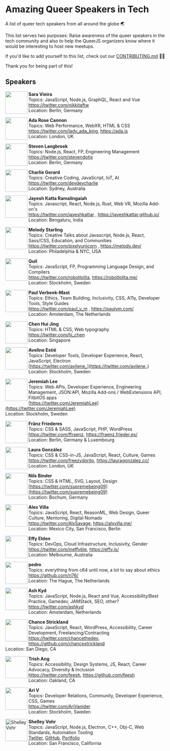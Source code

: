 # Amazing Queer Speakers in Tech

A list of queer tech speakers from all around the globe :earth_asia:

This list serves two purposes: Raise awareness of the queer speakers in the tech community and also to help the QueerJS organizers know where it would be interesting to host new meetups.

If you'd like to add yourself to this list, check out our [CONTRIBUTING.md](CONTRIBUTING.md) :man_cartwheeling:

Thank you for being part of this!

## Speakers

<img src="https://twitter.com/nikkitaFTW/profile_image?size=original" height="70px" width="70px" align="left" alt="" />

**Sara Vieira**\
Topics: JavaScript, Node.js, GraphQL, React and Vue\
https://twitter.com/nikkitaftw \
Location: Berlin, Germany

<img src="https://twitter.com/lady_ada_king/profile_image?size=original" height="70px" width="70px" align="left" alt="" />

**Ada Rose Cannon**\
Topics: Web Performance, WebXR, HTML & CSS\
https://twitter.com/lady_ada_king, https://ada.is \
Location: London, UK

<img src="https://pbs.twimg.com/profile_images/857671079636217857/ICFEvex-_400x400.jpg" height="70px" width="70px" align="left" alt="" />

**Steven Langbroek**\
Topics: Node.js, React, FP, Engineering Management\
https://twitter.com/stevendotjs \
Location: Berlin, Germany

<img src="https://pbs.twimg.com/profile_images/440808125721870336/34QLtMdA_400x400.jpeg" height="70px" width="70px" align="left" alt="" />

**Charlie Gerard** \
Topics: Creative Coding, JavaScript, IoT, AI \
https://twitter.com/devdevcharlie \
Location: Sydney, Australia

<img src="https://jayeshkattar.github.io/images/photo.png" height="70px" width="70px" align="left" alt="" />

**Jayesh Katta Ramalingaiah** \
Topics: Javascript, React, Node.js, Rust, Web VR, Mozilla Add-on's \
https://twitter.com/jayeshkattar , https://jayeshkattar.github.io/ \
Location: Bengaluru, India

<img src="https://cdn.glitch.com/2d246102-8341-4166-a220-b39d607c9218%2Fsquiddo2.png?v=1562948168400" height="70px" width="70px" align="left" alt="" />

**Melody Starling** \
Topics: Creative Talks about Javascript, Node.js, React, Sass/CSS, Education, and Communities \
https://twitter.com/pixelyunicorn , https://melody.dev/ \
Location: Philadelphia & NYC, USA


<img src="https://pbs.twimg.com/profile_images/1136377275551629312/Z-9Lx8-x_400x400.png" height="70px" width="70px" align="left" alt="" />

**Quil**\
Topics: JavaScript, FP, Programming Language Design, and Compilers \
https://twitter.com/robotlolita, https://robotlolita.me/ \
Location: Stockholm, Sweden


<img src="https://twitter.com/paul_v_m/profile_image?size=original" height="70px" width="70px" align="left" alt="" />

**Paul Verbeek-Mast** \
Topics: Ethics, Team Building, Inclusivity, CSS, A11y, Developer Tools, Style Guides \
https://twitter.com/paul_v_m , https://paulvm.com/ \
Location: Amsterdam, The Netherlands


<img src="https://pbs.twimg.com/profile_images/1138414735500595200/MfOU2-0K_400x400.png" height="70px" width="70px" align="left" alt="" />

**Chen Hui Jing** \
Topics: HTML & CSS, Web typography \
https://twitter.com/hj_chen \
Location: Singapore

<img src="https://twitter.com/avilene_/profile_image?size=original" height="70px" width="70px" align="left" alt="" />

**Aveline Estié** \
Topics: Developer Tools, Developer Experience, React, JavaScript, Electron \
[https://twitter.com/avilene_](https://twitter.com/avilene_) \
Location: Stockholm, Sweden


<img src="https://twitter.com/JeremiahLee/profile_image?size=original" height="70px" width="70px" align="left" alt="" />

**Jeremiah Lee** \
Topics: Web APIs, Developer Experience, Engineering Management, JSON:API, Mozilla Add-ons / WebExtensions API, FitbitOS apps \
[https://twitter.com/JeremiahLee](https://twitter.com/JeremiahLee) \
Location: Stockholm, Sweden

<img src="https://twitter.com/ffraenz/profile_image?size=original" height="70px" width="70px" align="left" alt="" />

**Fränz Friederes** \
Topics: CSS & SASS, JavaScript, PHP, WordPress \
https://twitter.com/ffraenz, https://fraenz.frieder.es/ \
Location: Berlin, Germany & Luxembourg

<img src="https://pbs.twimg.com/profile_images/1153994604166991873/Etqs6b5e_400x400.jpg" height="70px" width="70px" align="left" alt="" />

**Laura González** \
Topics: CSS & CSS-in-JS, JavaScript, React, Culture, Games \
https://twitter.com/freezydorito, https://lauragonzalez.cc/ \
Location: London, UK

<img src="https://twitter.com/supremebeing09/profile_image?size=original" height="70px" width="70px" align="left" alt="" />

**Nils Binder** \
Topics: CSS & HTML, SVG, Layout, Design \
[https://twitter.com/supremebeing09](https://twitter.com/supremebeing09) \
Location: Bochum, Germany


<img src="https://pbs.twimg.com/profile_images/1153973985559887873/yqBnG2e4_400x400.jpg" height="70px" width="70px" align="left" alt="" />

**Alex Villa** \
Topics: JavaScript, React, ReasonML, Web Design, Queer Culture, Mentoring, Digital Nomads \
https://twitter.com/AlxSavage, https://alxvilla.me/ \
Location: Mexico City, San Francisco, Berlin

<img src="https://pbs.twimg.com/profile_images/1154307358106873856/ySyEjgac_400x400.jpg" height="70px" width="70px" align="left" alt="" />

**Effy Elden** \
Topics: DevOps, Cloud Infrastructure, Inclusivity, Gender \
https://twitter.com/ineffyble, https://effy.is/ \
Location: Melbourne, Australia


<img src="https://pbs.twimg.com/media/D59k2LCXsAIW9zX?format=jpg&name=4096x4096" height="70px" width="70px" align="left" alt="" />

**pedro** \
Topics: everything from c64 until now, a lot to say about ethics \
https://github.com/rj76/ \
Location: The Hague, The Netherlands


<img src="https://www.gravatar.com/avatar/24073d0e70921eda1a2ae25e2cceb057?s=500" height="70px" width="70px" align="left" alt="" />

**Ash Kyd**\
Topics: JavaScript, Node.js, React and Vue, Accessibility/Best Practice, Gamedev, JAMStack, SEO, other? \
https://twitter.com/ashkyd \
Location: Amsterdam, Netherlands


<img src="https://avatars3.githubusercontent.com/u/3082153?s=96&v=4" height="70px" width="70px" align="left" alt="" />

**Chance Strickland** \
Topics: JavaScript, React, WordPress, Accessibility, Career Development, Freelancing/Contracting \
https://twitter.com/chancethedev, https://github.com/chancestrickland \
Location: San Diego, CA

<img src="https://pbs.twimg.com/profile_images/1110623843939287041/QmYROzLl_400x400.png" height="70px" width="70px" align="left" alt="" />

**Trish Ang** \
Topics: Accessibility, Design Systems, JS, React, Career Advocacy, Diversity & Inclusion \
https://twitter.com/feesh, https://github.com/feesh \
Location: Oakland, CA

<img src="https://twitter.com/AriVanider/profile_image?size=original" height="70px" width="70px" align="left" alt="" />

**Ari V**\
Topics: Developer Relations, Community, Developer Experience, CSS, Games\
https://twitter.com/AriVanider \
Location: Stockholm, Sweden

<img src="https://github.com/codebytere.png" height="70px" width="70px" align="left" alt="Shelley Vohr" />

**Shelley Vohr**\
Topics: JavaScript, Node.js, Electron, C++, Obj-C, Web Standards, Automation Tooling \
[Twitter](https://twitter.com/codebytere), [GitHub](https://github.com/codebytere), [Portfolio](http://codebyte.re) \
Location: San Francisco, California
